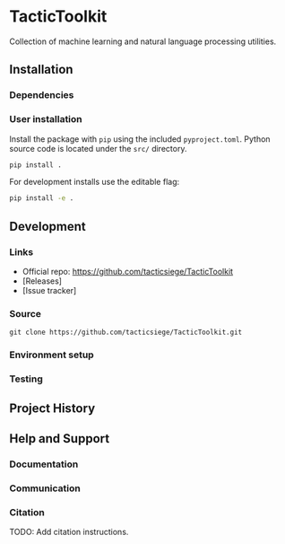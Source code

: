 # TacticToolkit
Collection of machine learning and natural language processing utilities.  

## Installation
### Dependencies
### User installation
Install the package with `pip` using the included `pyproject.toml`.
Python source code is located under the `src/` directory.

```bash
pip install .
```

For development installs use the editable flag:

```bash
pip install -e .
```

## Development

### Links
- Official repo: https://github.com/tacticsiege/TacticToolkit
- [Releases]
- [Issue tracker]

### Source
```
git clone https://github.com/tacticsiege/TacticToolkit.git
```

### Environment setup

### Testing

## Project History


## Help and Support

### Documentation
### Communication
### Citation

TODO: Add citation instructions.
